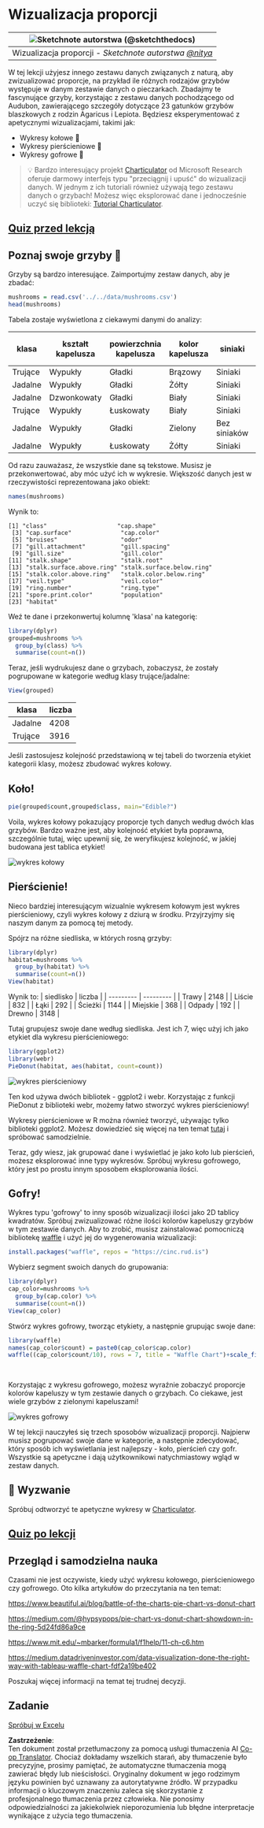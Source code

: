 <!--
CO_OP_TRANSLATOR_METADATA:
{
  "original_hash": "47028abaaafa2bcb1079702d20569066",
  "translation_date": "2025-08-24T22:58:55+00:00",
  "source_file": "3-Data-Visualization/R/11-visualization-proportions/README.md",
  "language_code": "pl"
}
-->
# Wizualizacja proporcji

|![ Sketchnote autorstwa [(@sketchthedocs)](https://sketchthedocs.dev) ](../../../sketchnotes/11-Visualizing-Proportions.png)|
|:---:|
|Wizualizacja proporcji - _Sketchnote autorstwa [@nitya](https://twitter.com/nitya)_ |

W tej lekcji użyjesz innego zestawu danych związanych z naturą, aby zwizualizować proporcje, na przykład ile różnych rodzajów grzybów występuje w danym zestawie danych o pieczarkach. Zbadajmy te fascynujące grzyby, korzystając z zestawu danych pochodzącego od Audubon, zawierającego szczegóły dotyczące 23 gatunków grzybów blaszkowych z rodzin Agaricus i Lepiota. Będziesz eksperymentować z apetycznymi wizualizacjami, takimi jak:

- Wykresy kołowe 🥧
- Wykresy pierścieniowe 🍩
- Wykresy gofrowe 🧇

> 💡 Bardzo interesujący projekt [Charticulator](https://charticulator.com) od Microsoft Research oferuje darmowy interfejs typu "przeciągnij i upuść" do wizualizacji danych. W jednym z ich tutoriali również używają tego zestawu danych o grzybach! Możesz więc eksplorować dane i jednocześnie uczyć się biblioteki: [Tutorial Charticulator](https://charticulator.com/tutorials/tutorial4.html).

## [Quiz przed lekcją](https://purple-hill-04aebfb03.1.azurestaticapps.net/quiz/20)

## Poznaj swoje grzyby 🍄

Grzyby są bardzo interesujące. Zaimportujmy zestaw danych, aby je zbadać:

```r
mushrooms = read.csv('../../data/mushrooms.csv')
head(mushrooms)
```
Tabela zostaje wyświetlona z ciekawymi danymi do analizy:


| klasa     | kształt kapelusza | powierzchnia kapelusza | kolor kapelusza | siniaki | zapach    | przyczepność blaszek | odstępy między blaszkami | rozmiar blaszek | kolor blaszek | kształt trzonu | korzeń trzonu | powierzchnia trzonu nad pierścieniem | powierzchnia trzonu pod pierścieniem | kolor trzonu nad pierścieniem | kolor trzonu pod pierścieniem | typ osłony | kolor osłony | liczba pierścieni | typ pierścienia | kolor zarodników | populacja | siedlisko |
| --------- | ----------------- | ---------------------- | --------------- | ------- | --------- | -------------------- | ----------------------- | --------------- | ------------- | -------------- | ------------- | ------------------------------- | ------------------------------- | ---------------------------- | ---------------------------- | ---------- | ----------- | ---------------- | --------------- | ---------------- | ---------- | -------- |
| Trujące   | Wypukły           | Gładki                | Brązowy         | Siniaki | Ostry     | Wolne                | Bliskie                 | Wąskie          | Czarny        | Powiększający  | Równy         | Gładki                          | Gładki                          | Biały                       | Biały                       | Częściowa  | Biały       | Jeden            | Wiszący         | Czarny            | Rozproszona | Miejska  |
| Jadalne   | Wypukły           | Gładki                | Żółty           | Siniaki | Migdałowy | Wolne                | Bliskie                 | Szerokie        | Czarny        | Powiększający  | Maczugowaty   | Gładki                          | Gładki                          | Biały                       | Biały                       | Częściowa  | Biały       | Jeden            | Wiszący         | Brązowy           | Liczna     | Trawy    |
| Jadalne   | Dzwonkowaty       | Gładki                | Biały           | Siniaki | Anyżowy   | Wolne                | Bliskie                 | Szerokie        | Brązowy       | Powiększający  | Maczugowaty   | Gładki                          | Gładki                          | Biały                       | Biały                       | Częściowa  | Biały       | Jeden            | Wiszący         | Brązowy           | Liczna     | Łąki     |
| Trujące   | Wypukły           | Łuskowaty             | Biały           | Siniaki | Ostry     | Wolne                | Bliskie                 | Wąskie          | Brązowy       | Powiększający  | Równy         | Gładki                          | Gładki                          | Biały                       | Biały                       | Częściowa  | Biały       | Jeden            | Wiszący         | Czarny            | Rozproszona | Miejska  |
| Jadalne   | Wypukły           | Gładki                | Zielony         | Bez siniaków | Brak   | Wolne                | Zatłoczone             | Szerokie        | Czarny        | Zwężający      | Równy         | Gładki                          | Gładki                          | Biały                       | Biały                       | Częściowa  | Biały       | Jeden            | Zanikający      | Brązowy           | Obfita     | Trawy    |
| Jadalne   | Wypukły           | Łuskowaty             | Żółty           | Siniaki | Migdałowy | Wolne                | Bliskie                 | Szerokie        | Brązowy       | Powiększający  | Maczugowaty   | Gładki                          | Gładki                          | Biały                       | Biały                       | Częściowa  | Biały       | Jeden            | Wiszący         | Czarny            | Liczna     | Trawy    |

Od razu zauważasz, że wszystkie dane są tekstowe. Musisz je przekonwertować, aby móc użyć ich w wykresie. Większość danych jest w rzeczywistości reprezentowana jako obiekt:

```r
names(mushrooms)
```

Wynik to:

```output
[1] "class"                    "cap.shape"               
 [3] "cap.surface"              "cap.color"               
 [5] "bruises"                  "odor"                    
 [7] "gill.attachment"          "gill.spacing"            
 [9] "gill.size"                "gill.color"              
[11] "stalk.shape"              "stalk.root"              
[13] "stalk.surface.above.ring" "stalk.surface.below.ring"
[15] "stalk.color.above.ring"   "stalk.color.below.ring"  
[17] "veil.type"                "veil.color"              
[19] "ring.number"              "ring.type"               
[21] "spore.print.color"        "population"              
[23] "habitat"            
```
Weź te dane i przekonwertuj kolumnę 'klasa' na kategorię:

```r
library(dplyr)
grouped=mushrooms %>%
  group_by(class) %>%
  summarise(count=n())
```

Teraz, jeśli wydrukujesz dane o grzybach, zobaczysz, że zostały pogrupowane w kategorie według klasy trujące/jadalne:
```r
View(grouped)
```

| klasa | liczba |
| --------- | --------- |
| Jadalne | 4208 |
| Trujące | 3916 |

Jeśli zastosujesz kolejność przedstawioną w tej tabeli do tworzenia etykiet kategorii klasy, możesz zbudować wykres kołowy.

## Koło!

```r
pie(grouped$count,grouped$class, main="Edible?")
```
Voila, wykres kołowy pokazujący proporcje tych danych według dwóch klas grzybów. Bardzo ważne jest, aby kolejność etykiet była poprawna, szczególnie tutaj, więc upewnij się, że weryfikujesz kolejność, w jakiej budowana jest tablica etykiet!

![wykres kołowy](../../../../../translated_images/pie1-wb.685df063673751f4b0b82127f7a52c7f9a920192f22ae61ad28412ba9ace97bf.pl.png)

## Pierścienie!

Nieco bardziej interesującym wizualnie wykresem kołowym jest wykres pierścieniowy, czyli wykres kołowy z dziurą w środku. Przyjrzyjmy się naszym danym za pomocą tej metody.

Spójrz na różne siedliska, w których rosną grzyby:

```r
library(dplyr)
habitat=mushrooms %>%
  group_by(habitat) %>%
  summarise(count=n())
View(habitat)
```
Wynik to:
| siedlisko | liczba |
| --------- | --------- |
| Trawy     | 2148 |
| Liście    | 832 |
| Łąki      | 292 |
| Ścieżki   | 1144 |
| Miejskie  | 368 |
| Odpady    | 192 |
| Drewno    | 3148 |

Tutaj grupujesz swoje dane według siedliska. Jest ich 7, więc użyj ich jako etykiet dla wykresu pierścieniowego:

```r
library(ggplot2)
library(webr)
PieDonut(habitat, aes(habitat, count=count))
```

![wykres pierścieniowy](../../../../../translated_images/donut-wb.34e6fb275da9d834c2205145e39a3de9b6878191dcdba6f7a9e85f4b520449bc.pl.png)

Ten kod używa dwóch bibliotek - ggplot2 i webr. Korzystając z funkcji PieDonut z biblioteki webr, możemy łatwo stworzyć wykres pierścieniowy!

Wykresy pierścieniowe w R można również tworzyć, używając tylko biblioteki ggplot2. Możesz dowiedzieć się więcej na ten temat [tutaj](https://www.r-graph-gallery.com/128-ring-or-donut-plot.html) i spróbować samodzielnie.

Teraz, gdy wiesz, jak grupować dane i wyświetlać je jako koło lub pierścień, możesz eksplorować inne typy wykresów. Spróbuj wykresu gofrowego, który jest po prostu innym sposobem eksplorowania ilości.

## Gofry!

Wykres typu 'gofrowy' to inny sposób wizualizacji ilości jako 2D tablicy kwadratów. Spróbuj zwizualizować różne ilości kolorów kapeluszy grzybów w tym zestawie danych. Aby to zrobić, musisz zainstalować pomocniczą bibliotekę [waffle](https://cran.r-project.org/web/packages/waffle/waffle.pdf) i użyć jej do wygenerowania wizualizacji:

```r
install.packages("waffle", repos = "https://cinc.rud.is")
```

Wybierz segment swoich danych do grupowania:

```r
library(dplyr)
cap_color=mushrooms %>%
  group_by(cap.color) %>%
  summarise(count=n())
View(cap_color)
```

Stwórz wykres gofrowy, tworząc etykiety, a następnie grupując swoje dane:

```r
library(waffle)
names(cap_color$count) = paste0(cap_color$cap.color)
waffle((cap_color$count/10), rows = 7, title = "Waffle Chart")+scale_fill_manual(values=c("brown", "#F0DC82", "#D2691E", "green", 
                                                                                     "pink", "purple", "red", "grey", 
                                                                                     "yellow","white"))
```

Korzystając z wykresu gofrowego, możesz wyraźnie zobaczyć proporcje kolorów kapeluszy w tym zestawie danych o grzybach. Co ciekawe, jest wiele grzybów z zielonymi kapeluszami!

![wykres gofrowy](../../../../../translated_images/waffle.aaa75c5337735a6ef32ace0ffb6506ef49e5aefe870ffd72b1bb080f4843c217.pl.png)

W tej lekcji nauczyłeś się trzech sposobów wizualizacji proporcji. Najpierw musisz pogrupować swoje dane w kategorie, a następnie zdecydować, który sposób ich wyświetlania jest najlepszy - koło, pierścień czy gofr. Wszystkie są apetyczne i dają użytkownikowi natychmiastowy wgląd w zestaw danych.

## 🚀 Wyzwanie

Spróbuj odtworzyć te apetyczne wykresy w [Charticulator](https://charticulator.com).
## [Quiz po lekcji](https://purple-hill-04aebfb03.1.azurestaticapps.net/quiz/21)

## Przegląd i samodzielna nauka

Czasami nie jest oczywiste, kiedy użyć wykresu kołowego, pierścieniowego czy gofrowego. Oto kilka artykułów do przeczytania na ten temat:

https://www.beautiful.ai/blog/battle-of-the-charts-pie-chart-vs-donut-chart

https://medium.com/@hypsypops/pie-chart-vs-donut-chart-showdown-in-the-ring-5d24fd86a9ce

https://www.mit.edu/~mbarker/formula1/f1help/11-ch-c6.htm

https://medium.datadriveninvestor.com/data-visualization-done-the-right-way-with-tableau-waffle-chart-fdf2a19be402

Poszukaj więcej informacji na temat tej trudnej decyzji.

## Zadanie

[Spróbuj w Excelu](assignment.md)

**Zastrzeżenie**:  
Ten dokument został przetłumaczony za pomocą usługi tłumaczenia AI [Co-op Translator](https://github.com/Azure/co-op-translator). Chociaż dokładamy wszelkich starań, aby tłumaczenie było precyzyjne, prosimy pamiętać, że automatyczne tłumaczenia mogą zawierać błędy lub nieścisłości. Oryginalny dokument w jego rodzimym języku powinien być uznawany za autorytatywne źródło. W przypadku informacji o kluczowym znaczeniu zaleca się skorzystanie z profesjonalnego tłumaczenia przez człowieka. Nie ponosimy odpowiedzialności za jakiekolwiek nieporozumienia lub błędne interpretacje wynikające z użycia tego tłumaczenia.